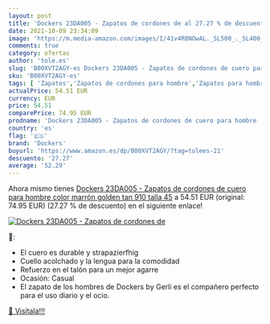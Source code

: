 ```yaml
---
layout: post
title: 'Dockers 23DA005 - Zapatos de cordones de al 27.27 % de descuento'
date: 2021-10-09 23:34:09
image: 'https://m.media-amazon.com/images/I/41v4R8NOwAL._SL500_._SL400_.jpg'
comments: true
category: ofertas
author: 'tole.es'
slug: 'B00XVT2AGY-es Dockers 23DA005 - Zapatos de cordones de cuero para hombre...'
sku: 'B00XVT2AGY-es'
tags: [ 'Zapatos','Zapatos de cordones para hombre','Zapatos para hombre','Zapatos y complementos','dockers','zapatos', ]
actualPrice: 54.51 EUR
currency: EUR
price: 54.51
comparePrice: 74.95 EUR
prodname: 'Dockers 23DA005 - Zapatos de cordones de cuero para hombre  color marrón  golden tan 910   talla 45'
country: 'es'
flag: '🇪🇸'
brand: 'Dockers'
buyurl: 'https://www.amazon.es/dp/B00XVT2AGY/?tag=tolees-21'
descuento: '27.27'
average: '52.29'
---
```


Ahora mismo tienes [Dockers 23DA005 - Zapatos de cordones de cuero para hombre  color marrón  golden tan 910   talla 45](https://www.amazon.es/dp/B00XVT2AGY/?tag=tolees-21) a 54.51 EUR (original: 74.95 EUR) (27.27 %  de descuento) en el siguiente enlace!

[![Dockers 23DA005 - Zapatos de cordones de](https://m.media-amazon.com/images/I/41v4R8NOwAL._SL500_._SL400_.jpg)](https://www.amazon.es/dp/B00XVT2AGY/?tag=tolees-21)

🔎:

- El cuero es durable y strapazierfhig
- Cuello acolchado y la lengua para la comodidad
- Refuerzo en el talón para un mejor agarre
- Ocasión: Casual
- El zapato de los hombres de Dockers by Gerli es el compañero perfecto para el uso diario y el ocio.

[🛒 Visítala!!!](https://www.amazon.es/dp/B00XVT2AGY/?tag=tolees-21)
